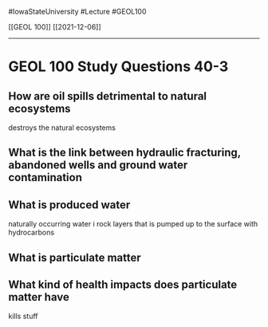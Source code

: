 
#IowaStateUniversity  #Lecture  #GEOL100

[[GEOL 100]] [[2021-12-06]]

---


# GEOL 100 Study Questions 40-3

## How are oil spills detrimental to natural ecosystems 

destroys the natural ecosystems 

## What is the link between hydraulic fracturing, abandoned wells and ground water contamination



## What is produced water

naturally occurring water i rock layers that is pumped up to the surface with hydrocarbons 

## What is particulate matter



## What kind of health impacts does particulate matter have 

kills stuff 